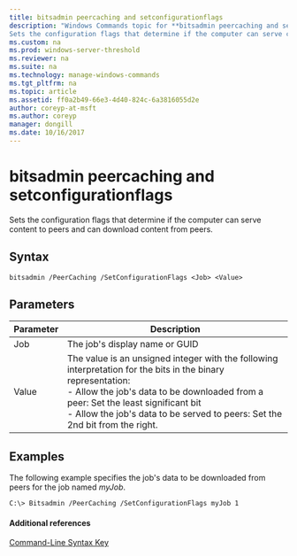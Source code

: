 ```yaml
---
title: bitsadmin peercaching and setconfigurationflags
description: "Windows Commands topic for **bitsadmin peercaching and setconfigurationflags** - 
Sets the configuration flags that determine if the computer can serve content to peers and can download content from peers."
ms.custom: na
ms.prod: windows-server-threshold
ms.reviewer: na
ms.suite: na
ms.technology: manage-windows-commands
ms.tgt_pltfrm: na
ms.topic: article
ms.assetid: ff0a2b49-66e3-4d40-824c-6a3816055d2e
author: coreyp-at-msft
ms.author: coreyp
manager: dongill
ms.date: 10/16/2017
---
```


# bitsadmin peercaching and setconfigurationflags



Sets the configuration flags that determine if the computer can serve content to peers and can download content from peers.

## Syntax

```
bitsadmin /PeerCaching /SetConfigurationFlags <Job> <Value>
```

## Parameters

|Parameter|Description|
|---------|-----------|
|Job|The job's display name or GUID|
|Value|The value is an unsigned integer with the following interpretation for the bits in the binary representation:</br>-   Allow the job's data to be downloaded from a peer: Set the least significant bit</br>-   Allow the job's data to be served to peers: Set the 2nd bit from the right.|

## <a name="BKMK_examples"></a>Examples

The following example specifies the job's data to be downloaded from peers for the job named *myJob*.
```
C:\> Bitsadmin /PeerCaching /SetConfigurationFlags myJob 1
```

#### Additional references

[Command-Line Syntax Key](command-line-syntax-key.md)